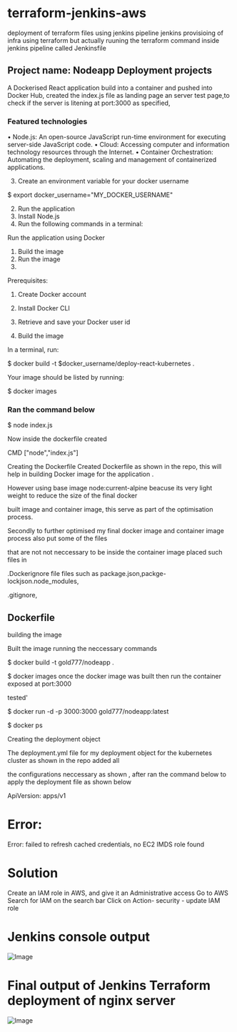 # terraform-jenkins-aws
deployment of terraform files using jenkins pipeline
jenkins provisioing of infra using terraform but actually ruuning the terraform command inside jenkins pipeline called Jenkinsfile

## Project name: Nodeapp Deployment projects

A Dockerised React application build into a container and pushed into Docker Hub, created the index.js file
as landing page an server test page,to check if the server is litening at port:3000 as specified,
### Featured technologies
•	Node.js: An open-source JavaScript run-time environment for executing server-side JavaScript code.
•	Cloud: Accessing computer and information technology resources through the Internet.
•	Container Orchestration: Automating the deployment, scaling and management of containerized applications.

3.	Create an environment variable for your docker username

$ export docker_username="MY_DOCKER_USERNAME"

2. Run the application
1.	Install Node.js
2.	Run the following commands in a terminal:

Run the application using Docker
1.	Build the image
2.	Run the image
3.	
Prerequisites:

1.	Create Docker account

3.	Install Docker CLI

5.	Retrieve and save your Docker user id

7. Build the image

In a terminal, run:

$ docker build -t $docker_username/deploy-react-kubernetes .

Your image should be listed by running:

$ docker images

### Ran the command below

$ node index.js 

Now inside the dockerfile created

CMD ["node","index.js"]

Creating the Dockerfile
Created Dockerfile as shown in the repo, this will help in building Docker image for the application .

However using base image node:current-alpine beacuse its very light weight to reduce the size of the final docker

built image and container image, this serve as part of the optimisation process.

Secondly to further optimised my final docker image and container image process also put some of the files

that are not not neccessary to be inside the container image placed such files in 

.Dockerignore file files such as package.json,packge-lockjson.node_modules,

.gitignore,

 ## Dockerfile

building the image

Built the image running the neccessary commands

$ docker build -t gold777/nodeapp . 

$ docker images once the docker image was built then run the container exposed at port:3000

tested'

$ docker run -d -p 3000:3000 gold777/nodeapp:latest

$ docker ps

Creating the deployment object

The deployment.yml file for my deployment object for the kubernetes cluster as shown in the repo added all

the configurations neccessary as shown , after ran the command below to apply the deployment file as shown below

ApiVersion: apps/v1

# Error:
 Error: failed to refresh cached credentials, no EC2 IMDS role found
 # Solution
 Create an IAM role in AWS, and give it an Administrative access
 Go to AWS
 Search for IAM on the search bar
 Click on Action- security - update IAM role

# Jenkins console output 
![Image](https://github.com/user-attachments/assets/11aaa8d8-2eca-4ba9-bf28-ecfa2943602d)

# Final output of Jenkins Terraform deployment of nginx server
![Image](https://github.com/user-attachments/assets/d829c465-ddc6-46dd-bb08-fd3f54fd85e2)